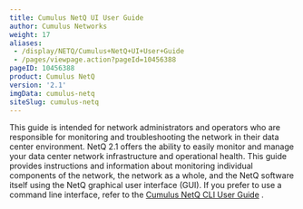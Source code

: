 ```yaml
---
title: Cumulus NetQ UI User Guide
author: Cumulus Networks
weight: 17
aliases:
 - /display/NETQ/Cumulus+NetQ+UI+User+Guide
 - /pages/viewpage.action?pageId=10456388
pageID: 10456388
product: Cumulus NetQ
version: '2.1'
imgData: cumulus-netq
siteSlug: cumulus-netq
---
```

This guide is intended for network administrators and operators who are
responsible for monitoring and troubleshooting the network in their data
center environment. NetQ 2.1 offers the ability to easily monitor and
manage your data center network infrastructure and operational health.
This guide provides instructions and information about monitoring
individual components of the network, the network as a whole, and the
NetQ software itself using the NetQ graphical user interface (GUI). If
you prefer to use a command line interface, refer to the
<span style="color: #ff0000;"> [Cumulus NetQ CLI User
Guide](/cumulus-netq/Cumulus_NetQ_CLI_User_Guide/) </span> .
